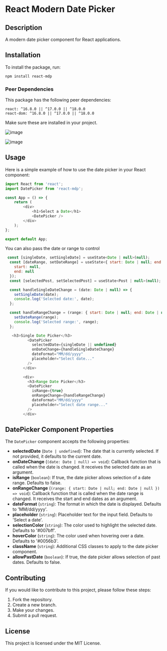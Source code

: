 # React Modern Date Picker

## Description
A modern date picker component for React applications.

## Installation
To install the package, run:
```bash
npm install react-mdp
```

### Peer Dependencies
This package has the following peer dependencies:
```
react: ^16.8.0 || ^17.0.0 || ^18.0.0
react-dom: ^16.8.0 || ^17.0.0 || ^18.0.0
```
Make sure these are installed in your project.

![image](https://github.com/user-attachments/assets/b32480d8-f591-43ec-a2e9-3f35d80b826d)

![image](https://github.com/user-attachments/assets/3fca99cc-104b-4682-86a0-2b53ca26002a)


## Usage
Here is a simple example of how to use the date picker in your React component:
```javascript
import React from 'react';
import DatePicker from 'react-mdp';

const App = () => {
    return (
        <div>
            <h1>Select a Date</h1>
            <DatePicker />
        </div>
    );
};

export default App;
```

You can also pass the date or range to control

```javascript
 const [singleDate, setSingleDate] = useState<Date | null>(null);
  const [dateRange, setDateRange] = useState<{ start: Date | null; end: Date | null }>({
    start: null,
    end: null
  });
  const [selectedPost, setSelectedPost] = useState<Post | null>(null);

  const handleSingleDateChange = (date: Date | null) => {
    setSingleDate(date);
    console.log('Selected date:', date);
  };

  const handleRangeChange = (range: { start: Date | null; end: Date | null }) => {
    setDateRange(range);
    console.log('Selected range:', range);
  };

   <h3>Single Date Picker</h3>
          <DatePicker
            selectedDate={singleDate || undefined}
            onDateChange={handleSingleDateChange}
            dateFormat="MM/dd/yyyy"
            placeholder="Select date..."
          />
        </div>

        <div>
          <h3>Range Date Picker</h3>
          <DatePicker
            isRange={true}
            onRangeChange={handleRangeChange}
            dateFormat="MM/dd/yyyy"
            placeholder="Select date range..."
          />
        </div>
```

## DatePicker Component Properties

The `DatePicker` component accepts the following properties:

- **selectedDate** (`Date | undefined`): The date that is currently selected. If not provided, it defaults to the current date.
- **onDateChange** (`(date: Date | null) => void`): Callback function that is called when the date is changed. It receives the selected date as an argument.
- **isRange** (`boolean`): If true, the date picker allows selection of a date range. Defaults to false.
- **onRangeChange** (`(range: { start: Date | null; end: Date | null }) => void`): Callback function that is called when the date range is changed. It receives the start and end dates as an argument.
- **dateFormat** (`string`): The format in which the date is displayed. Defaults to 'MM/dd/yyyy'.
- **placeholder** (`string`): Placeholder text for the input field. Defaults to 'Select a date'.
- **selectionColor** (`string`): The color used to highlight the selected date. Defaults to '#007bff'.
- **hoverColor** (`string`): The color used when hovering over a date. Defaults to '#0056b3'.
- **className** (`string`): Additional CSS classes to apply to the date picker component.
- **allowPastDate** (`boolean`): If true, the date picker allows selection of past dates. Defaults to false.

## Contributing
If you would like to contribute to this project, please follow these steps:
1. Fork the repository.
2. Create a new branch.
3. Make your changes.
4. Submit a pull request.

## License
This project is licensed under the MIT License.
